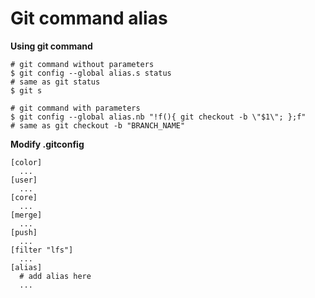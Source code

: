 # Git command alias
__Using git command__
```
# git command without parameters
$ git config --global alias.s status
# same as git status
$ git s

# git command with parameters
$ git config --global alias.nb "!f(){ git checkout -b \"$1\"; };f"
# same as git checkout -b "BRANCH_NAME"
```

__Modify .gitconfig__
```
[color]
  ...
[user]
  ...
[core]
  ...
[merge]
  ...
[push]
  ...
[filter "lfs"]
  ...
[alias]
  # add alias here
  ...
```
